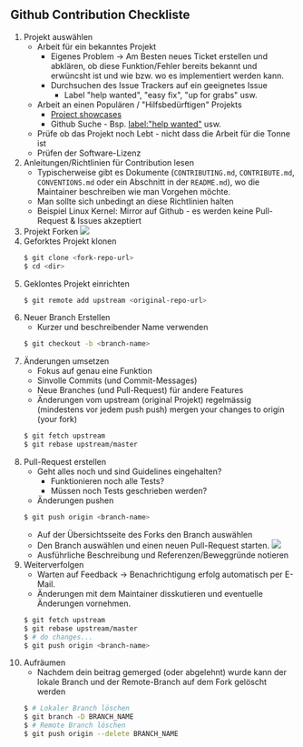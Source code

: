 ## Github Contribution Checkliste
1. Projekt auswählen
    * Arbeit für ein bekanntes Projekt
        * Eigenes Problem → Am Besten neues Ticket erstellen und abklären, ob diese Funktion/Fehler bereits bekannt und erwüncsht ist und wie bzw. wo es implementiert werden kann.
        * Durchsuchen des Issue Trackers auf ein geeignetes Issue
            * Label "help wanted", "easy fix", "up for grabs" usw.
    * Arbeit an einen Populären / "Hilfsbedürftigen" Projekts
        * [Project showcases](https://github.com/explore)
        * Github Suche - Bsp. [label:"help wanted"](https://github.com/search?q=label%3A%22help+wanted%22&type=Issues) usw.
    * Prüfe ob das Projekt noch Lebt - nicht dass die Arbeit für die Tonne ist
    * Prüfen der Software-Lizenz
2. Anleitungen/Richtlinien für Contribution lesen
    * Typischerweise gibt es Dokumente (`CONTRIBUTING.md`, `CONTRIBUTE.md`, `CONVENTIONS.md` oder ein Abschnitt in der `README.md`), wo die Maintainer beschreiben wie man Vorgehen möchte.
    * Man sollte sich unbedingt an diese Richtlinien halten
    * Beispiel Linux Kernel: Mirror auf Github - es werden keine Pull-Request & Issues akzeptiert
3. Projekt Forken
    ![](images/github_fork.png)
4. Geforktes Projekt klonen
    ```bash
    $ git clone <fork-repo-url>
    $ cd <dir>
    ```
5. Geklontes Projekt einrichten
    ```bash
    $ git remote add upstream <original-repo-url>
    ```
6. Neuer Branch Erstellen
    * Kurzer und beschreibender Name verwenden
    ```bash
    $ git checkout -b <branch-name>
    ```
7. Änderungen umsetzen
    * Fokus auf genau eine Funktion
    * Sinvolle Commits (und Commit-Messages)
    * Neue Branches (und Pull-Request) für andere Features
    * Änderungen vom upstream (original Projekt) regelmässig (mindestens vor jedem push push) mergen your changes to origin (your fork)
    ```bash
    $ git fetch upstream
    $ git rebase upstream/master
    ```
8. Pull-Request erstellen
    * Geht alles noch und sind Guidelines eingehalten?
        * Funktionieren noch alle Tests?
        * Müssen noch Tests geschrieben werden?
    * Änderungen pushen
    ```bash
    $ git push origin <branch-name>
    ```
    * Auf der Übersichtsseite des Forks den Branch auswählen
    * Den Branch auswählen und einen neuen Pull-Request starten.
    ![](github_new_pr.png)
    * Ausführliche Beschreibung und Referenzen/Beweggründe notieren
9. Weiterverfolgen
    * Warten auf Feedback → Benachrichtigung erfolg automatisch per E-Mail.
    * Änderungen mit dem Maintainer disskutieren und eventuelle Änderungen vornehmen.
    ```bash
    $ git fetch upstream
    $ git rebase upstream/master
    $ # do changes...
    $ git push origin <branch-name>
    ```
10. Aufräumen
    * Nachdem dein beitrag gemerged (oder abgelehnt) wurde kann der lokale Branch und der Remote-Branch auf dem Fork gelöscht werden
    ```bash
    $ # Lokaler Branch löschen
    $ git branch -D BRANCH_NAME
    $ # Remote Branch löschen
    $ git push origin --delete BRANCH_NAME
    ```
